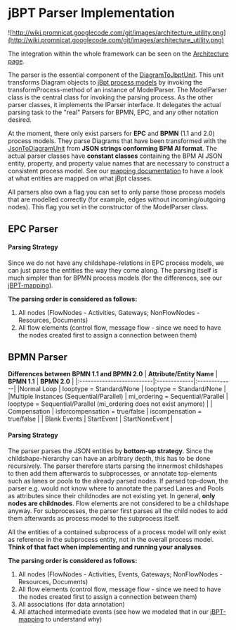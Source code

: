 # jBPT Parser Implementation #

![http://wiki.promnicat.googlecode.com/git/images/architecture_utility.png](http://wiki.promnicat.googlecode.com/git/images/architecture_utility.png)

The integration within the whole framework can be seen on the [Architecture page](architecture_overview.md).

The parser is the essential component of the [DiagramToJbptUnit](utility_units.md). This unit transforms Diagram objects to [jBpt process models](jbpt_mappings.md) by invoking the transformProcess-method of an instance of ModelParser. The ModelParser class is the central class for invoking the parsing process. As the other parser classes, it implements the IParser interface. It delegates the actual parsing task to the "real" Parsers for BPMN, EPC, and any other notation desired.

At the moment, there only exist parsers for **EPC** and **BPMN** (1.1 and 2.0) process models. They parse Diagrams that have been transformed with the [JsonToDiagramUnit](utility_units.md) from **JSON strings conforming BPM AI format**. The actual parser classes have **constant classes** containing the BPM AI JSON entity, property, and property value names that are necessary to construct a consistent process model. See our [mapping documentation](jbpt_mappings.md) to have a look at what entities are mapped on what jBpt classes.

All parsers also own a flag you can set to only parse those process models that are modelled correctly (for example, edges without incoming/outgoing nodes). This flag you set in the constructor of the ModelParser class.

## EPC Parser ##

#### Parsing Strategy ####
Since we do not have any childshape-relations in EPC process models, we can just parse the entities the way they come along. The parsing itself is much simpler than for BPMN process models (for the differences, see our [jBPT-mapping](jbpt_mappings.md)).

**The parsing order is considered as follows:**
  1. All nodes (FlowNodes - Activities, Gateways; NonFlowNodes - Resources, Documents)
  1. All flow elements (control flow, message flow - since we need to have the nodes created first to assign a connection between them)

## BPMN Parser ##
**Differences between BPMN 1.1 and BPMN 2.0**
| **Attribute/Entity Name** | **BPMN 1.1** | **BPMN 2.0** |
|:--------------------------|:-------------|:-------------|
|Normal Loop | looptype = Standard/None | looptype = Standard/None |
|Multiple Instances (Sequential/Parallel) | mi\_ordering = Sequential/Parallel | looptype =  Sequential/Parallel (mi\_ordering does not exist anymore) |
| Compensation | isforcompensation = true/false | iscompensation = true/false |
| Blank Events | StartEvent | StartNoneEvent |


#### Parsing Strategy ####
The parser parses the JSON entities by **bottom-up strategy**. Since the childshape-hierarchy can have an arbitrary depth, this has to be done recursively. The parser therefore starts parsing the innermost childshapes to then add them afterwards to subprocesses, or annotate top-elements such as lanes or pools to the already parsed nodes. If parsed top-down, the parser e.g. would not know where to annotate the parsed Lanes and Pools as attributes since their childnodes are not existing yet. In general, **only nodes are childnodes**. Flow elements are not considered to be a childshape anyway. For subprocesses, the parser first parses all the child nodes to add them afterwards as process model to the subprocess itself.

All the entities of a contained subprocess of a process model will only exist as reference in the subprocess entity, not in the overall process model. **Think of that fact when implementing and running your analyses**.

**The parsing order is considered as follows:**
  1. All nodes (FlowNodes - Activities, Events, Gateways; NonFlowNodes - Resources, Documents)
  1. All flow elements (control flow, message flow - since we need to have the nodes created first to assign a connection between them)
  1. All associations (for data annotation)
  1. All attached intermediate events (see how we modeled that in our [jBPT-mapping](jbpt_mappings.md) to understand why)